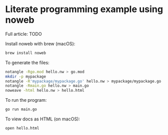 # Literate programming example using noweb

Full article: TODO

Install noweb with brew (macOS):

```bash
brew install noweb
```

To generate the files:

```bash
notangle -Rgo.mod hello.nw > go.mod
mkdir -p mypackage
notangle -R'mypackage/mypackage.go' hello.nw > mypackage/mypackage.go
notangle -Rmain.go hello.nw > main.go
noweave -html hello.nw > hello.html
```

To run the program:

```bash
go run main.go
```

To view docs as HTML (on macOS):

```bash
open hello.html
```
